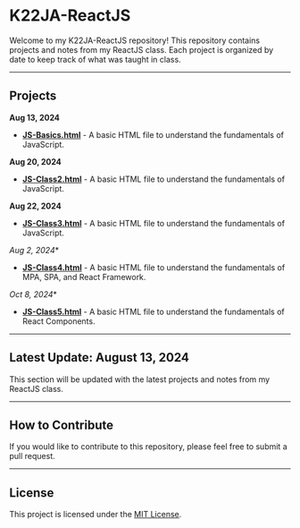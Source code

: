 # K22JA-ReactJS

Welcome to my K22JA-ReactJS repository! This repository contains projects and notes from my ReactJS class. Each project is organized by date to keep track of what was taught in class.

---

## Projects

**Aug 13, 2024**
- **[JS-Basics.html](JS-Basics.html)** - A basic HTML file to understand the fundamentals of JavaScript.

**Aug 20, 2024**
- **[JS-Class2.html](JS-Class2.html)** - A basic HTML file to understand the fundamentals of JavaScript.

**Aug 22, 2024**
- **[JS-Class3.html](JS-Class3.html)** - A basic HTML file to understand the fundamentals of JavaScript.

**Aug 2*, 2024**
- **[JS-Class4.html](JS-Class4.html)** - A basic HTML file to understand the fundamentals of MPA, SPA, and React Framework.

**Oct 8*, 2024**
- **[JS-Class5.html](JS-Class5.html)** - A basic HTML file to understand the fundamentals of React Components.

---

## Latest Update: August 13, 2024
This section will be updated with the latest projects and notes from my ReactJS class.

---

## How to Contribute
If you would like to contribute to this repository, please feel free to submit a pull request.

---

## License
This project is licensed under the [MIT License](LICENSE).